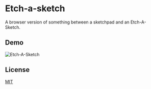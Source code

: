 
# Etch-a-sketch

A browser version of something between a sketchpad and an Etch-A-Sketch.


## Demo

![Etch-A-Sketch](https://user-images.githubusercontent.com/31451399/172713034-38f0439e-4dba-4907-98e8-2a12f93a82ba.gif)


## License

[MIT](https://choosealicense.com/licenses/mit/)

